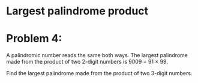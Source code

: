 # Largest palindrome product

Problem 4:
=========

A palindromic number reads the same both ways. 
The largest palindrome made from the product of 
two 2-digit numbers is 9009 = 91 × 99.

Find the largest palindrome made from the product 
of two 3-digit numbers.
